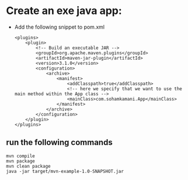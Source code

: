 # Create an exe java app:

* Add the following snippet to pom.xml
	```
	<plugins>
		<plugin>
			<!-- Build an executable JAR -->
			<groupId>org.apache.maven.plugins</groupId>
			<artifactId>maven-jar-plugin</artifactId>
			<version>3.1.0</version>
			<configuration>
				<archive>
					<manifest>
						<addClasspath>true</addClasspath>
						<!-- here we specify that we want to use the main method within the App class -->
						<mainClass>com.sohamkamani.App</mainClass>
					</manifest>
				</archive>
			</configuration>
		</plugin>
	</plugins>
	```
## run the following commands
	mvn compile
	mvn package
	mvn clean package
	java -jar target/mvn-example-1.0-SNAPSHOT.jar

